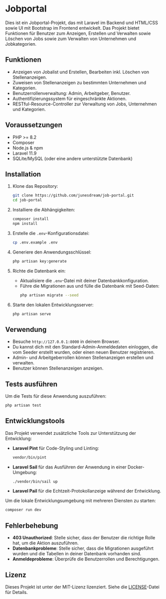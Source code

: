 # Jobportal

Dies ist ein Jobportal-Projekt, das mit Laravel im Backend und HTML/CSS sowie UI mit Bootstrap im Frontend entwickelt. Das Projekt bietet Funktionen für Benutzer zum Anzeigen, Erstellen und Verwalten sowie Löschen von Jobs sowie zum Verwalten von Unternehmen und Jobkategorien.

## Funktionen

- Anzeigen von Jobalist und Erstellen, Bearbeiten inkl. Löschen von Stellenanzeigen.
- Zuweisen von Stellenanzeigen zu bestimmten Unternehmen und Kategorien.
- Benutzerrollenverwaltung: Admin, Arbeitgeber, Benutzer.
- Authentifizierungssystem für eingeschränkte Aktionen.
- RESTful-Resource-Controller zur Verwaltung von Jobs, Unternehmen und Kategorien.

## Voraussetzungen

- PHP >= 8.2
- Composer
- Node.js & npm
- Laravel 11.9
- SQLite/MySQL (oder eine andere unterstützte Datenbank)

## Installation

1. Klone das Repository:
   ```bash
   git clone https://github.com/junesdream/job-portal.git
   cd job-portal
   ```

2. Installiere die Abhängigkeiten:
   ```bash
   composer install
   npm install
   ```

3. Erstelle die `.env`-Konfigurationsdatei:
   ```bash
   cp .env.example .env
   ```

4. Generiere den Anwendungsschlüssel:
   ```bash
   php artisan key:generate
   ```

5. Richte die Datenbank ein:
   - Aktualisiere die `.env`-Datei mit deiner Datenbankkonfiguration.
   - Führe die Migrationen aus und fülle die Datenbank mit Seed-Daten:
     ```bash
     php artisan migrate --seed
     ```

6. Starte den lokalen Entwicklungsserver:
   ```bash
   php artisan serve
   ```

## Verwendung

- Besuche `http://127.0.0.1:8000` in deinem Browser.
- Du kannst dich mit den Standard-Admin-Anmeldedaten einloggen, die vom Seeder erstellt wurden, oder einen neuen Benutzer registrieren.
- Admin- und Arbeitgeberrollen können Stellenanzeigen erstellen und verwalten.
- Benutzer können Stellenanzeigen anzeigen.

## Tests ausführen

Um die Tests für diese Anwendung auszuführen:
```bash
php artisan test
```

## Entwicklungstools

Das Projekt verwendet zusätzliche Tools zur Unterstützung der Entwicklung:

- **Laravel Pint** für Code-Styling und Linting:
  ```bash
  vendor/bin/pint
  ```
- **Laravel Sail** für das Ausführen der Anwendung in einer Docker-Umgebung:
  ```bash
  ./vendor/bin/sail up
  ```
- **Laravel Pail** für die Echtzeit-Protokollanzeige während der Entwicklung.

Um die lokale Entwicklungsumgebung mit mehreren Diensten zu starten:
```bash
composer run dev
```

## Fehlerbehebung

- **403 Unauthorized**: Stelle sicher, dass der Benutzer die richtige Rolle hat, um die Aktion auszuführen.
- **Datenbankprobleme**: Stelle sicher, dass die Migrationen ausgeführt wurden und die Tabellen in deiner Datenbank vorhanden sind.
- **Anmeldeprobleme**: Überprüfe die Benutzerrollen und Berechtigungen.

## Lizenz

Dieses Projekt ist unter der MIT-Lizenz lizenziert. Siehe die [LICENSE](LICENSE)-Datei für Details.
